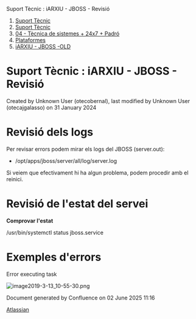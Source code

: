 Suport Tècnic : iARXIU - JBOSS - Revisió  

1.  [Suport Tècnic](index.md)
2.  [Suport Tècnic](13893782.md)
3.  [04 - Tècnica de sistemes + 24x7 + Padró](26313202.md)
4.  [Plataformes](Plataformes_41520520.md)
5.  [iARXIU - JBOSS -OLD](iARXIU---JBOSS--OLD_41520752.md)

Suport Tècnic : iARXIU - JBOSS - Revisió
========================================

Created by Unknown User (otecobernal), last modified by Unknown User (otecajgalasso) on 31 January 2024

Revisió dels logs
=================

Per revisar errors podem mirar els logs del JBOSS (server.out):

*   /opt/apps/jboss/server/all/log/server.log

Si veiem que efectivament hi ha algun problema, podem procedir amb el reinici.

  

Revisió de l'estat del servei
=============================

**Comprovar l'estat**

/usr/bin/systemctl status jboss.service

Exemples d'errors
=================

Error executing task

![image2019-3-13_10-55-30.png](https://intranet.aoc.cat/download/attachments/26313403/image2019-3-13_10-55-30.png?version=1&modificationDate=1552470935000&api=v2)

Document generated by Confluence on 02 June 2025 11:16

[Atlassian](http://www.atlassian.com/)